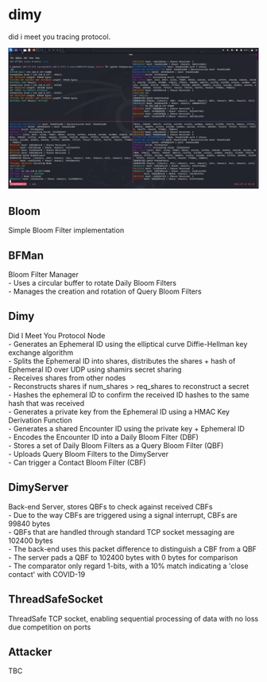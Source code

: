 # dimy
did i meet you tracing protocol.  

![DIMY Protocol](./demo.png)

## Bloom

Simple Bloom Filter implementation  

## BFMan

Bloom Filter Manager  
    - Uses a circular buffer to rotate Daily Bloom Filters  
    - Manages the creation and rotation of Query Bloom Filters  

## Dimy

Did I Meet You Protocol Node  
    - Generates an Ephemeral ID using the elliptical curve Diffie-Hellman key exchange algorithm  
    - Splits the Ephemeral ID into shares, distributes the shares + hash of Ephemeral ID over UDP using shamirs secret sharing  
    - Receives shares from other nodes  
    - Reconstructs shares if num_shares > req_shares to reconstruct a secret  
    - Hashes the ephemeral ID to confirm the received ID hashes to the same hash that was received  
    - Generates a private key from the Ephemeral ID using a HMAC Key Derivation Function  
    - Generates a shared Encounter ID using the private key + Ephemeral ID  
    - Encodes the Encounter ID into a Daily Bloom Filter (DBF)  
    - Stores a set of Daily Bloom Filters as a Query Bloom Filter (QBF)  
    - Uploads Query Bloom Filters to the DimyServer  
    - Can trigger a Contact Bloom Filter (CBF)  

## DimyServer

Back-end Server, stores QBFs to check against received CBFs  
    - Due to the way CBFs are triggered using a signal interrupt, CBFs are 99840 bytes  
    - QBFs that are handled through standard TCP socket messaging are 102400 bytes  
    - The back-end uses this packet difference to distinguish a CBF from a QBF  
    - The server pads a QBF to 102400 bytes with 0 bytes for comparison  
    - The comparator only regard 1-bits, with a 10% match indicating a 'close contact' with COVID-19  

## ThreadSafeSocket

ThreadSafe TCP socket, enabling sequential processing of data with no loss due competition on ports  

## Attacker

TBC  
